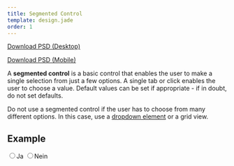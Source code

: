 ```yaml
---
title: Segmented Control
template: design.jade
order: 1
---
```


<a href="../psd/AXA_forms_desktop.psd" class="download download--desktop" >Download PSD (Desktop)</a>

<a href="../psd/AXA_forms_mobile.psd" class="download download--mobile" >Download PSD (Mobile)</a>

A **segmented control** is a basic control that enables the user to make a single selection from just a few options. A single tab or click enables the user to choose a value. Default values can be set if appropriate - if in doubt, do not set defaults.

Do not use a segmented control if the user has to choose from many different options. In this case, use a [dropdown element](#) or a grid view.


## Example
<div data-segmented-control="data-segmented-control" class="segmented-control">
  <label class="segmented-control__item">
    <input type="radio" name="bar" class="segmented-control__item__radio"/><span class="segmented-control__item__label">Ja</span>
  </label>
  <label class="segmented-control__item">
    <input type="radio" name="bar" class="segmented-control__item__radio"/><span class="segmented-control__item__label">Nein</span>
  </label>
</div>

<!-- Copyright AXA Versicherungen AG 2015 -->
